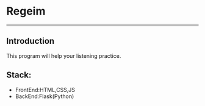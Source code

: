 # Regeim
---------
## Introduction
This program will help your listening practice.

## Stack:
* FrontEnd:HTML,CSS,JS
* BackEnd:Flask(Python)
